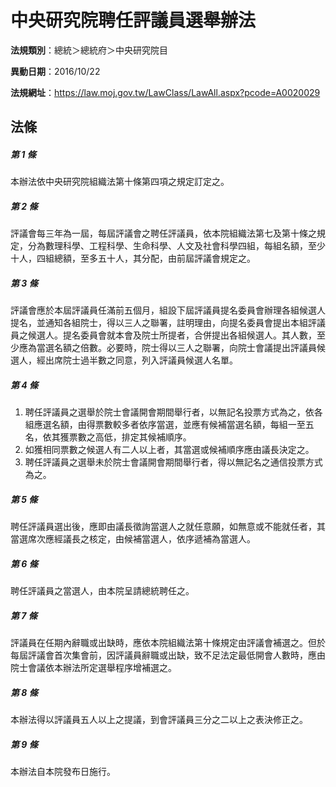 # 中央研究院聘任評議員選舉辦法

**法規類別**：總統＞總統府＞中央研究院目

**異動日期**：2016/10/22  

**法規網址**：https://law.moj.gov.tw/LawClass/LawAll.aspx?pcode=A0020029





## 法條
##### 第 1 條
本辦法依中央研究院組織法第十條第四項之規定訂定之。

##### 第 2 條
評議會每三年為一屆，每屆評議會之聘任評議員，依本院組織法第七及第十條之規定，分為數理科學、工程科學、生命科學、人文及社會科學四組，每組名額，至少十人，四組總額，至多五十人，其分配，由前屆評議會規定之。

##### 第 3 條
評議會應於本屆評議員任滿前五個月，組設下屆評議員提名委員會辦理各組候選人提名，並通知各組院士，得以三人之聯署，註明理由，向提名委員會提出本組評議員之候選人。提名委員會就本會及院士所提者，合併提出各組候選人。其人數，至少應為當選名額之倍數。必要時，院士得以三人之聯署，向院士會議提出評議員候選人，經出席院士過半數之同意，列入評議員候選人名單。

##### 第 4 條
1. 聘任評議員之選舉於院士會議開會期間舉行者，以無記名投票方式為之，依各組應選名額，由得票數較多者依序當選，並應有候補當選名額，每組一至五名，依其獲票數之高低，排定其候補順序。
1. 如獲相同票數之候選人有二人以上者，其當選或候補順序應由議長決定之。
1. 聘任評議員之選舉未於院士會議開會期間舉行者，得以無記名之通信投票方式為之。

##### 第 5 條
聘任評議員選出後，應即由議長徵詢當選人之就任意願，如無意或不能就任者，其當選席次應經議長之核定，由候補當選人，依序遞補為當選人。

##### 第 6 條
聘任評議員之當選人，由本院呈請總統聘任之。

##### 第 7 條
評議員在任期內辭職或出缺時，應依本院組織法第十條規定由評議會補選之。但於每屆評議會首次集會前，因評議員辭職或出缺，致不足法定最低開會人數時，應由院士會議依本辦法所定選舉程序增補選之。

##### 第 8 條
本辦法得以評議員五人以上之提議，到會評議員三分之二以上之表決修正之。

##### 第 9 條
本辦法自本院發布日施行。


